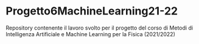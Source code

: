 # Progetto6MachineLearning21-22
Repository contenente il lavoro svolto per il progetto del corso di Metodi di Intelligenza Artificiale e Machine Learning per la Fisica (2021/2022)
